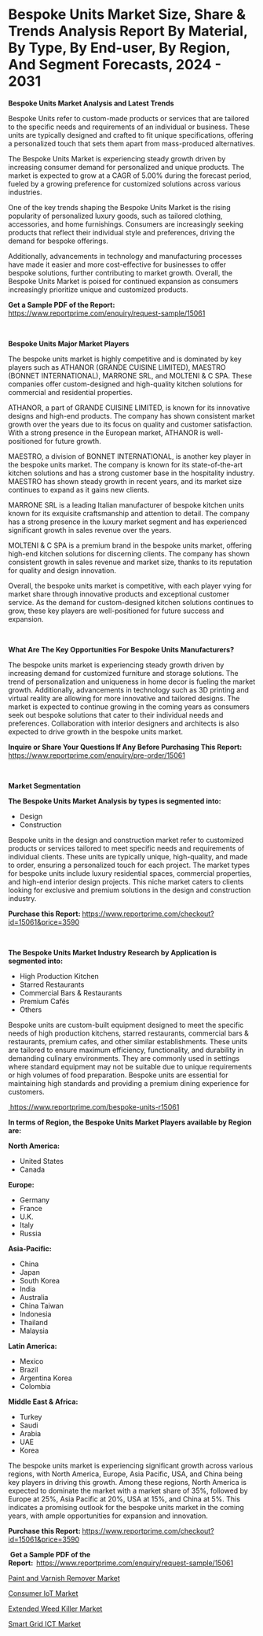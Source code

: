 <p><h1>Bespoke Units Market Size, Share & Trends Analysis Report By Material, By Type, By End-user, By Region, And Segment Forecasts, 2024 - 2031</h1></p><p><strong>Bespoke Units Market Analysis and Latest Trends</strong></p>
<p><p>Bespoke Units refer to custom-made products or services that are tailored to the specific needs and requirements of an individual or business. These units are typically designed and crafted to fit unique specifications, offering a personalized touch that sets them apart from mass-produced alternatives.</p><p>The Bespoke Units Market is experiencing steady growth driven by increasing consumer demand for personalized and unique products. The market is expected to grow at a CAGR of 5.00% during the forecast period, fueled by a growing preference for customized solutions across various industries.</p><p>One of the key trends shaping the Bespoke Units Market is the rising popularity of personalized luxury goods, such as tailored clothing, accessories, and home furnishings. Consumers are increasingly seeking products that reflect their individual style and preferences, driving the demand for bespoke offerings.</p><p>Additionally, advancements in technology and manufacturing processes have made it easier and more cost-effective for businesses to offer bespoke solutions, further contributing to market growth. Overall, the Bespoke Units Market is poised for continued expansion as consumers increasingly prioritize unique and customized products.</p></p>
<p><strong>Get a Sample PDF of the Report:&nbsp;</strong> <a href="https://www.reportprime.com/enquiry/request-sample/15061">https://www.reportprime.com/enquiry/request-sample/15061</a></p>
<p>&nbsp;</p>
<p><strong>Bespoke Units Major Market Players</strong></p>
<p><p>The bespoke units market is highly competitive and is dominated by key players such as ATHANOR (GRANDE CUISINE LIMITED), MAESTRO (BONNET INTERNATIONAL), MARRONE SRL, and MOLTENI & C SPA. These companies offer custom-designed and high-quality kitchen solutions for commercial and residential properties.</p><p>ATHANOR, a part of GRANDE CUISINE LIMITED, is known for its innovative designs and high-end products. The company has shown consistent market growth over the years due to its focus on quality and customer satisfaction. With a strong presence in the European market, ATHANOR is well-positioned for future growth.</p><p>MAESTRO, a division of BONNET INTERNATIONAL, is another key player in the bespoke units market. The company is known for its state-of-the-art kitchen solutions and has a strong customer base in the hospitality industry. MAESTRO has shown steady growth in recent years, and its market size continues to expand as it gains new clients.</p><p>MARRONE SRL is a leading Italian manufacturer of bespoke kitchen units known for its exquisite craftsmanship and attention to detail. The company has a strong presence in the luxury market segment and has experienced significant growth in sales revenue over the years.</p><p>MOLTENI & C SPA is a premium brand in the bespoke units market, offering high-end kitchen solutions for discerning clients. The company has shown consistent growth in sales revenue and market size, thanks to its reputation for quality and design innovation.</p><p>Overall, the bespoke units market is competitive, with each player vying for market share through innovative products and exceptional customer service. As the demand for custom-designed kitchen solutions continues to grow, these key players are well-positioned for future success and expansion.</p></p>
<p>&nbsp;</p>
<p><strong>What Are The Key Opportunities For Bespoke Units Manufacturers?</strong></p>
<p><p>The bespoke units market is experiencing steady growth driven by increasing demand for customized furniture and storage solutions. The trend of personalization and uniqueness in home decor is fueling the market growth. Additionally, advancements in technology such as 3D printing and virtual reality are allowing for more innovative and tailored designs. The market is expected to continue growing in the coming years as consumers seek out bespoke solutions that cater to their individual needs and preferences. Collaboration with interior designers and architects is also expected to drive growth in the bespoke units market.</p></p>
<p><strong>Inquire or Share Your Questions If Any Before Purchasing This Report:</strong> <a href="https://www.reportprime.com/enquiry/pre-order/15061">https://www.reportprime.com/enquiry/pre-order/15061</a></p>
<p>&nbsp;</p>
<p><strong>Market Segmentation</strong></p>
<p><strong>The Bespoke Units Market Analysis by types is segmented into:</strong></p>
<p><ul><li>Design</li><li>Construction</li></ul></p>
<p><p>Bespoke units in the design and construction market refer to customized products or services tailored to meet specific needs and requirements of individual clients. These units are typically unique, high-quality, and made to order, ensuring a personalized touch for each project. The market types for bespoke units include luxury residential spaces, commercial properties, and high-end interior design projects. This niche market caters to clients looking for exclusive and premium solutions in the design and construction industry.</p></p>
<p><strong>Purchase this Report:&nbsp;</strong><a href="https://www.reportprime.com/checkout?id=15061&price=3590">https://www.reportprime.com/checkout?id=15061&price=3590</a></p>
<p>&nbsp;</p>
<p><strong>The Bespoke Units Market Industry Research by Application is segmented into:</strong></p>
<p><ul><li>High Production Kitchen</li><li>Starred Restaurants</li><li>Commercial Bars & Restaurants</li><li>Premium Cafés</li><li>Others</li></ul></p>
<p><p>Bespoke units are custom-built equipment designed to meet the specific needs of high production kitchens, starred restaurants, commercial bars & restaurants, premium cafes, and other similar establishments. These units are tailored to ensure maximum efficiency, functionality, and durability in demanding culinary environments. They are commonly used in settings where standard equipment may not be suitable due to unique requirements or high volumes of food preparation. Bespoke units are essential for maintaining high standards and providing a premium dining experience for customers.</p></p>
<p><a href="https://www.reportprime.com/bespoke-units-r15061">&nbsp;https://www.reportprime.com/bespoke-units-r15061</a></p>
<p><strong>In terms of Region, the Bespoke Units Market Players available by Region are:</strong></p>
<p>
    <p> <strong> North America: </strong>
        <ul>
            <li>United States</li>
            <li>Canada</li>
        </ul>
        </p> 
    <p> <strong> Europe: </strong>
        <ul>
            <li>Germany</li>
            <li>France</li>
            <li>U.K.</li>
            <li>Italy</li>
            <li>Russia</li>
        </ul>
        </p> 
    <p> <strong> Asia-Pacific: </strong>
        <ul>
            <li>China</li>
            <li>Japan</li>
            <li>South Korea</li>
            <li>India</li>
            <li>Australia</li>
            <li>China Taiwan</li>
            <li>Indonesia</li>
            <li>Thailand</li>
            <li>Malaysia</li>
        </ul>
        </p> 
    <p> <strong> Latin America: </strong>
        <ul>
            <li>Mexico</li>
            <li>Brazil</li>
            <li>Argentina Korea</li>
            <li>Colombia</li>
        </ul>
        </p> 
    <p> <strong> Middle East & Africa: </strong>
        <ul>
            <li>Turkey</li>
            <li>Saudi</li>
            <li>Arabia</li>
            <li>UAE</li>
            <li>Korea</li>
        </ul>
    </p>
    </p>
<p><p>The bespoke units market is experiencing significant growth across various regions, with North America, Europe, Asia Pacific, USA, and China being key players in driving this growth. Among these regions, North America is expected to dominate the market with a market share of 35%, followed by Europe at 25%, Asia Pacific at 20%, USA at 15%, and China at 5%. This indicates a promising outlook for the bespoke units market in the coming years, with ample opportunities for expansion and innovation.</p></p>
<p><strong>Purchase this Report: </strong><a href="https://www.reportprime.com/checkout?id=15061&price=3590">https://www.reportprime.com/checkout?id=15061&price=3590</a></p>
<p>&nbsp;<strong>Get a Sample PDF of the Report:&nbsp;&nbsp;</strong><a href="https://www.reportprime.com/enquiry/request-sample/15061">https://www.reportprime.com/enquiry/request-sample/15061</a></p>
<p><strong></strong></p>
<p><p><a href="https://www.linkedin.com/pulse/paint-varnish-remover-market-size-furnishes-valuable-information-zleje?trackingId=AHWTh56D7EmMsBXRLuxlbw%3D%3D">Paint and Varnish Remover Market</a></p><p><a href="https://github.com/dimitrishawkinswaynenp91rgz/Market-Research-Report-List-2/blob/main/consumer-iot-market.md">Consumer IoT Market</a></p><p><a href="https://www.linkedin.com/pulse/decoding-extended-weed-killer-market-deep-dive-latest-trends-zjtxe?trackingId=SeiGoJOVchXzqh%2BmT3CVFg%3D%3D">Extended Weed Killer Market</a></p><p><a href="https://github.com/changoleonlaverguenzanoexiste/Market-Research-Report-List-2/blob/main/smart-grid-ict-market.md">Smart Grid ICT Market</a></p></p>